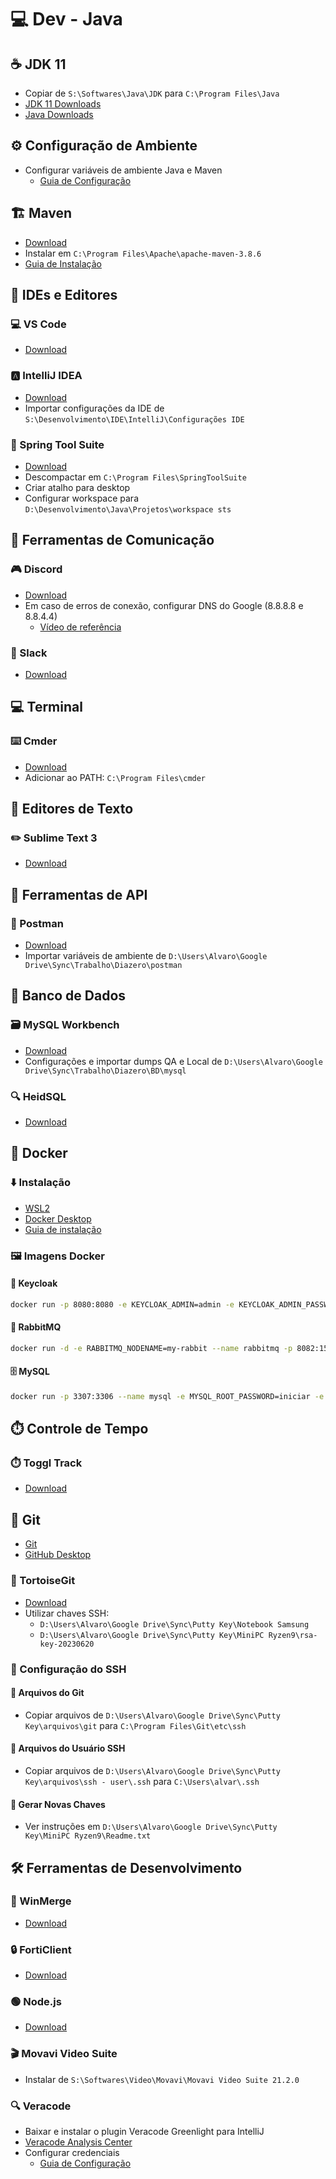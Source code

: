 # 💻 Dev - Java

## ☕ JDK 11
- Copiar de `S:\Softwares\Java\JDK` para `C:\Program Files\Java`
- [JDK 11 Downloads](https://www.oracle.com/java/technologies/javase/jdk11-archive-downloads.html)
- [Java Downloads](https://www.oracle.com/java/technologies/downloads/)

## ⚙️ Configuração de Ambiente
- Configurar variáveis de ambiente Java e Maven
  - [Guia de Configuração](https://medium.com/beelabacademy/configurando-vari%C3%A1veis-de-ambiente-java-home-e-maven-home-no-windows-e-unix-d9461f783c26)

## 🏗️ Maven
- [Download](https://maven.apache.org/download.cgi)
- Instalar em `C:\Program Files\Apache\apache-maven-3.8.6`
- [Guia de Instalação](https://maven.apache.org/install.html)

## 🔧 IDEs e Editores
### 💻 VS Code
- [Download](https://code.visualstudio.com/docs/?dv=win)

### 🅰️ IntelliJ IDEA
- [Download](https://www.jetbrains.com/pt-br/idea/download/#section=windows)
- Importar configurações da IDE de `S:\Desenvolvimento\IDE\IntelliJ\Configurações IDE`

### 🌱 Spring Tool Suite
- [Download](https://spring.io/tools)
- Descompactar em `C:\Program Files\SpringToolSuite`
- Criar atalho para desktop
- Configurar workspace para `D:\Desenvolvimento\Java\Projetos\workspace sts`

## 💬 Ferramentas de Comunicação
### 🎮 Discord
- [Download](https://discord.com/download)
- Em caso de erros de conexão, configurar DNS do Google (8.8.8.8 e 8.8.4.4)
  - [Vídeo de referência](https://www.youtube.com/watch?v=7HQTRQ07SOQ)

### 💬 Slack
- [Download](https://slack.com/intl/pt-br/downloads/windows)

## 💻 Terminal
### ⌨️ Cmder
- [Download](https://cmder.net/)
- Adicionar ao PATH: `C:\Program Files\cmder`

## 📝 Editores de Texto
### ✏️ Sublime Text 3
- [Download](https://www.sublimetext.com/3)

## 🔌 Ferramentas de API
### 📡 Postman
- [Download](https://www.postman.com/downloads/)
- Importar variáveis de ambiente de `D:\Users\Alvaro\Google Drive\Sync\Trabalho\Diazero\postman`

## 💾 Banco de Dados
### 🗃️ MySQL Workbench
- [Download](https://www.mysql.com/products/workbench/)
- Configurações e importar dumps QA e Local de `D:\Users\Alvaro\Google Drive\Sync\Trabalho\Diazero\BD\mysql`

### 🔍 HeidSQL
- [Download](https://www.heidisql.com/download.php)

## 🐳 Docker
### ⬇️ Instalação
- [WSL2](https://docs.microsoft.com/pt-br/windows/wsl/install-manual#step-4---download-the-linux-kernel-update-package)
- [Docker Desktop](https://docs.docker.com/desktop/windows/install/)
- [Guia de instalação](https://www.youtube.com/watch?v=sYsIoWtS5LY&t=3s)

### 🖼️ Imagens Docker
#### 🔑 Keycloak
```bash
docker run -p 8080:8080 -e KEYCLOAK_ADMIN=admin -e KEYCLOAK_ADMIN_PASSWORD=admin quay.io/keycloak/keycloak:18.0.2 start-dev
```

#### 🐇 RabbitMQ
```bash
docker run -d -e RABBITMQ_NODENAME=my-rabbit --name rabbitmq -p 8082:15672 -p 61613:61613 -p 5671:5671 -p 5672:5672 -e RABBITMQ_DEFAULT_USER=admin -e RABBITMQ_DEFAULT_PASS=rabbit resilva87/docker-rabbitmq-stomp
```

#### 🗄️ MySQL
```bash
docker run -p 3307:3306 --name mysql -e MYSQL_ROOT_PASSWORD=iniciar -e MYSQL_DATABASE=portal -d mysql:8.0.21 --default-authentication-plugin=mysql_native_password
```

## ⏱️ Controle de Tempo
### ⏱️ Toggl Track
- [Download](https://toggl.com/track/time-tracking-windows/)

## 🐙 Git
- [Git](https://git-scm.com/downloads/win)
- [GitHub Desktop](https://github.com/apps/desktop)

### 🐢 TortoiseGit
- [Download](https://tortoisegit.org/download/)
- Utilizar chaves SSH:
  - `D:\Users\Alvaro\Google Drive\Sync\Putty Key\Notebook Samsung`
  - `D:\Users\Alvaro\Google Drive\Sync\Putty Key\MiniPC Ryzen9\rsa-key-20230620`

### 🔐 Configuração do SSH
#### 📁 Arquivos do Git
- Copiar arquivos de `D:\Users\Alvaro\Google Drive\Sync\Putty Key\arquivos\git` para `C:\Program Files\Git\etc\ssh`

#### 👤 Arquivos do Usuário SSH
- Copiar arquivos de `D:\Users\Alvaro\Google Drive\Sync\Putty Key\arquivos\ssh - user\.ssh` para `C:\Users\alvar\.ssh`

#### 🔑 Gerar Novas Chaves
- Ver instruções em `D:\Users\Alvaro\Google Drive\Sync\Putty Key\MiniPC Ryzen9\Readme.txt`

## 🛠️ Ferramentas de Desenvolvimento
### 🔄 WinMerge
- [Download](https://winmerge.org/)

### 🔒 FortiClient
- [Download](https://www.fortinet.com/support/product-downloads)

### 🟢 Node.js
- [Download](https://nodejs.org/pt-br/download/)

### 🎬 Movavi Video Suite
- Instalar de `S:\Softwares\Video\Movavi\Movavi Video Suite 21.2.0`

### 🔍 Veracode
- Baixar e instalar o plugin Veracode Greenlight para IntelliJ
- [Veracode Analysis Center](https://analysiscenter.veracode.com/)
- Configurar credenciais
  - [Guia de Configuração](https://docs.veracode.com/r/t_configure_credentials_windows)
